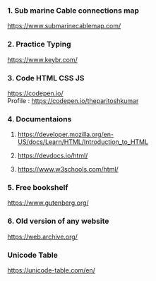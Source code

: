 ### 1. Sub marine Cable connections map
https://www.submarinecablemap.com/

### 2. Practice Typing
https://www.keybr.com/

### 3. Code HTML CSS JS
https://codepen.io/
<br>
Profile : https://codepen.io/theparitoshkumar

### 4. Documentaions
1. https://developer.mozilla.org/en-US/docs/Learn/HTML/Introduction_to_HTML

2. https://devdocs.io/html/

3. https://www.w3schools.com/html/

### 5. Free bookshelf
https://www.gutenberg.org/

### 6. Old version of any website
https://web.archive.org/

### Unicode Table
https://unicode-table.com/en/



